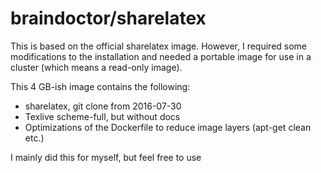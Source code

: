 # braindoctor/sharelatex
This is based on the official sharelatex image. However, I required some modifications to the installation and needed a portable image for use in a cluster (which means a read-only image).

This 4 GB-ish image contains the following:
* sharelatex, git clone from 2016-07-30
* Texlive scheme-full, but without docs
* Optimizations of the Dockerfile to reduce image layers (apt-get clean etc.)


I mainly did this for myself, but feel free to use
